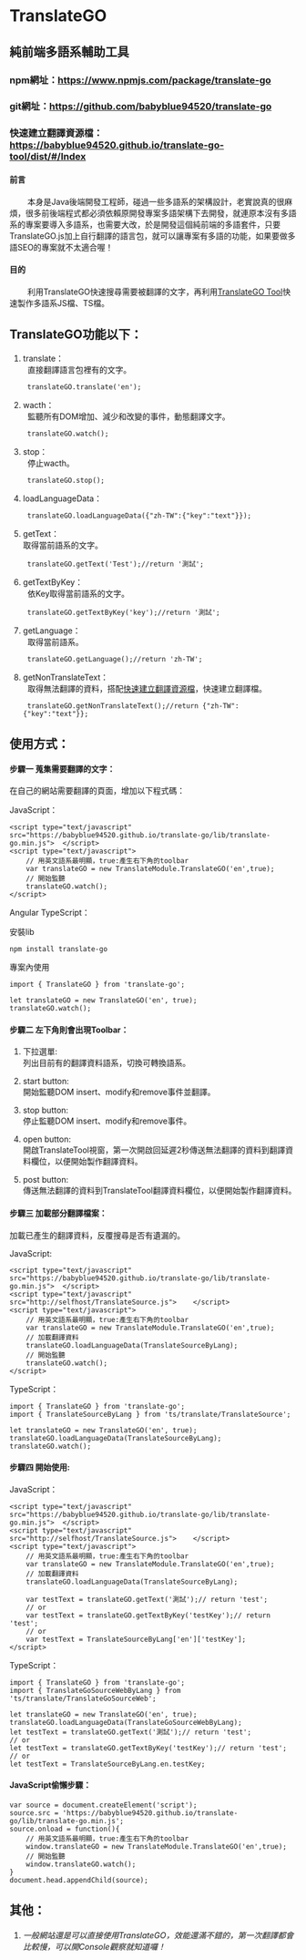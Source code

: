 # TranslateGO
## 純前端多語系輔助工具
### npm網址：https://www.npmjs.com/package/translate-go
### git網址：https://github.com/babyblue94520/translate-go
### 快速建立翻譯資源檔：https://babyblue94520.github.io/translate-go-tool/dist/#/Index
#### 前言

&nbsp;&nbsp;&nbsp;&nbsp;&nbsp;&nbsp;&nbsp;&nbsp;本身是Java後端開發工程師，碰過一些多語系的架構設計，老實說真的很麻煩，很多前後端程式都必須依賴原開發專案多語架構下去開發，就連原本沒有多語系的專案要導入多語系，也需要大改，於是開發這個純前端的多語套件，只要 TranslateGO.js加上自行翻譯的語言包，就可以讓專案有多語的功能，如果要做多語SEO的專案就不太適合喔！


#### 目的

&nbsp;&nbsp;&nbsp;&nbsp;&nbsp;&nbsp;&nbsp;&nbsp;利用TranslateGO快速搜尋需要被翻譯的文字，再利用[TranslateGO Tool](https://babyblue94520.github.io/translate-go-tool/dist/#/Index)快速製作多語系JS檔、TS檔。  


## TranslateGO功能以下：

1. translate：  
  	直接翻譯語言包裡有的文字。
    
		translateGO.translate('en');

2. wacth：  
  	監聽所有DOM增加、減少和改變的事件，動態翻譯文字。  
    
 		translateGO.watch();

3. stop：  
  	停止wacth。  
	
 		translateGO.stop();
		
4. loadLanguageData：  
 	
		translateGO.loadLanguageData({"zh-TW":{"key":"text"}});

5. getText：  
	取得當前語系的文字。  

		translateGO.getText('Test');//return '測試';
    
6. getTextByKey：  
  	依Key取得當前語系的文字。  
 	
 		translateGO.getTextByKey('key');//return '測試';

7. getLanguage：  
  	取得當前語系。  
 	
 		translateGO.getLanguage();//return 'zh-TW';

8. getNonTranslateText：  
  	取得無法翻譯的資料，搭配[快速建立翻譯資源檔](https://babyblue94520.github.io/translate-go-tool/dist/#/Index)，快速建立翻譯檔。  
 	
 		translateGO.getNonTranslateText();//return {"zh-TW":{"key":"text"}};
    

## 使用方式：

#### 步驟一 蒐集需要翻譯的文字：  
在自己的網站需要翻譯的頁面，增加以下程式碼：

JavaScript：

	<script type="text/javascript" src="https://babyblue94520.github.io/translate-go/lib/translate-go.min.js">	</script>
	<script type="text/javascript">
    	// 用英文語系最明顯，true:產生右下角的toolbar
		var translateGO = new TranslateModule.TranslateGO('en',true);
        // 開始監聽
		translateGO.watch();
	</script>
    
Angular TypeScript：  

安裝lib

	npm install translate-go  

專案內使用

	import { TranslateGO } from 'translate-go';

	let translateGO = new TranslateGO('en', true);
	translateGO.watch();


#### 步驟二 左下角則會出現Toolbar：  
 
1. 下拉選單:  
列出目前有的翻譯資料語系，切換可轉換語系。


2. start button:  
開始監聽DOM insert、modify和remove事件並翻譯。


3. stop button:  
停止監聽DOM insert、modify和remove事件。


4. open button:  
開啟TranslateTool視窗，第一次開啟回延遲2秒傳送無法翻譯的資料到翻譯資料欄位，以便開始製作翻譯資料。
	
    
5. post button:  
傳送無法翻譯的資料到TranslateTool翻譯資料欄位，以便開始製作翻譯資料。


#### 步驟三 加載部分翻譯檔案：  

加載已產生的翻譯資料，反覆搜尋是否有遺漏的。

JavaScript:

	<script type="text/javascript" src="https://babyblue94520.github.io/translate-go/lib/translate-go.min.js">	</script>
    <script type="text/javascript" src="http://selfhost/TranslateSource.js">	</script>
	<script type="text/javascript">
    	// 用英文語系最明顯，true:產生右下角的toolbar
		var translateGO = new TranslateModule.TranslateGO('en',true);
        // 加載翻譯資料
    	translateGO.loadLanguageData(TranslateSourceByLang);
        // 開始監聽
		translateGO.watch();
	</script>
    
TypeScript：  

	import { TranslateGO } from 'translate-go';
	import { TranslateSourceByLang } from 'ts/translate/TranslateSource';

	let translateGO = new TranslateGO('en', true);
	translateGO.loadLanguageData(TranslateSourceByLang);
	translateGO.watch();
	
#### 步驟四 開始使用:

JavaScript：  

	<script type="text/javascript" src="https://babyblue94520.github.io/translate-go/lib/translate-go.min.js">	</script>
    <script type="text/javascript" src="http://selfhost/TranslateSource.js">	</script>
	<script type="text/javascript">
    	// 用英文語系最明顯，true:產生右下角的toolbar
		var translateGO = new TranslateModule.TranslateGO('en',true);
        // 加載翻譯資料
    	translateGO.loadLanguageData(TranslateSourceByLang);
        
        var testText = translateGO.getText('測試');// return 'test';
        // or
        var testText = translateGO.getTextByKey('testKey');// return 'test';
        // or
        var testText = TranslateSourceByLang['en']['testKey'];
	</script>

TypeScript：  

	import { TranslateGO } from 'translate-go';
	import { TranslateGoSourceWebByLang } from 'ts/translate/TranslateGoSourceWeb';

	let translateGO = new TranslateGO('en', true);
	translateGO.loadLanguageData(TranslateGoSourceWebByLang);
	let testText = translateGO.getText('測試');// return 'test';
    // or
    let testText = translateGO.getTextByKey('testKey');// return 'test';
    // or
    let testText = TranslateSourceByLang.en.testKey;


#### JavaScript偷懶步驟： 

	var source = document.createElement('script');
    source.src = 'https://babyblue94520.github.io/translate-go/lib/translate-go.min.js';
    source.onload = function(){
    	// 用英文語系最明顯，true:產生右下角的toolbar
		window.translateGO = new TranslateModule.TranslateGO('en',true);
        // 開始監聽
		window.translateGO.watch();
    }
    document.head.appendChild(source);
    
## 其他：
1. ###### 一般網站還是可以直接使用TranslateGO，效能還滿不錯的，第一次翻譯都會比較慢，可以開Console觀察就知道囉！
